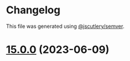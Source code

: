 # Changelog

This file was generated using [@jscutlery/semver](https://github.com/jscutlery/semver).

# [15.0.0](https://github.com/code-workers-io/angular-kit/compare/rx-hooks-14.0.0...rx-hooks-15.0.0) (2023-06-09)
